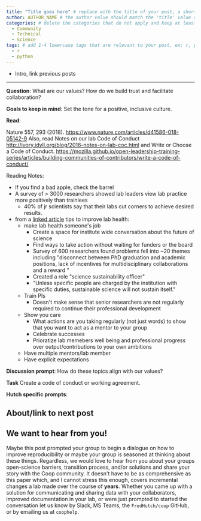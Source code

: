 ```yaml
---
title: "Title goes here" # replace with the title of your post, a short catchy description to entice readers
author: AUTHOR_NAME # the author value should match the 'title' value of your contributor file located here /gh-pages/_contributors. If you do not have a contributor file, please feel free to make one or contact one of our team members to assist you.
categories: # delete the categories that do not apply and keep at least one
  - Community
  - Technical
  - Science
tags: # add 1-4 lowercase tags that are relevant to your post, ex: r, python, genomics, workflows
  - r
  - python
---
```


- Intro, link previous posts

---

**Question**:  What are our values? How do we build trust and facilitate collaboration?

**Goals to keep in mind**: Set the tone for a positive, inclusive culture.


**Read**: 

Nature 557, 293 (2018).
https://www.nature.com/articles/d41586-018-05142-9
Also, read Notes on our lab Code of Conduct
http://ivory.idyll.org/blog/2016-notes-on-lab-coc.html
and Write or Choose a Code of Conduct.
https://mozilla.github.io/open-leadership-training-series/articles/building-communities-of-contributors/write-a-code-of-conduct/


Reading Notes:
- If you find a bad apple, check the barrel
- A survey of > 3000 researchers showed lab leaders view lab practice more positively than trainiees
  - 40% of jr scientists say that their labs cut corners to achieve desired results.
- from a [linked article](https://www.nature.com/articles/d41586-018-05146-5) tips to improve lab health:
  - make lab health someone's job
    - Create a space for institute wide conversation about the future of science
    - Find ways to take action without waiting for funders or the board
    - Survey of 600 researchers found problems fell into ~20 themes including "disconnect between PhD graduation and academic positions, lack of incentives for multidisciplinary collaborations and a reward "
    - Created a role "science sustainability officer"
    - "Unless specific people are charged by the institution with specific duties, sustainable science will not sustain itself."
  - Train PIs
    - Doesn't make sense that senior researchers are not regularly required to continue their professional development
  - Show you care
    - What actions are you taking regularly (not just words) to show that you want to act as a mentor to your group
    - Celebrate successes
    - Prioratize lab memebers well being and professional progress over output/contributions to your own ambitions
  - Have multiple mentors/lab member
  - Have explicit expectations

**Discussion prompt**: How do these topics align with our values?

**Task** Create a code of conduct or working agreement.

**Hutch specific prompts**:

## About/link to next post


## We want to hear from you!

Maybe this post prompted your group to begin a dialogue on how to improve reproducibility or maybe your group is seasoned at thinking about these things. Regardless, we would love to hear from you about your groups open-science barriers, transition process, and/or solutions and share your story with the Coop community. It doesn't have to be as comprehensive as this paper which, and I cannot stress this enough, covers incremental changes a lab made over the course of **years**. Whether you came up with a solution for communicating and sharing data with your collaborators, improved documentation in your lab, or were just prompted to started the conversation let us know by Slack, MS Teams, the `FredHutch/coop` GitHub, or by emailing us at `coophelp`.
